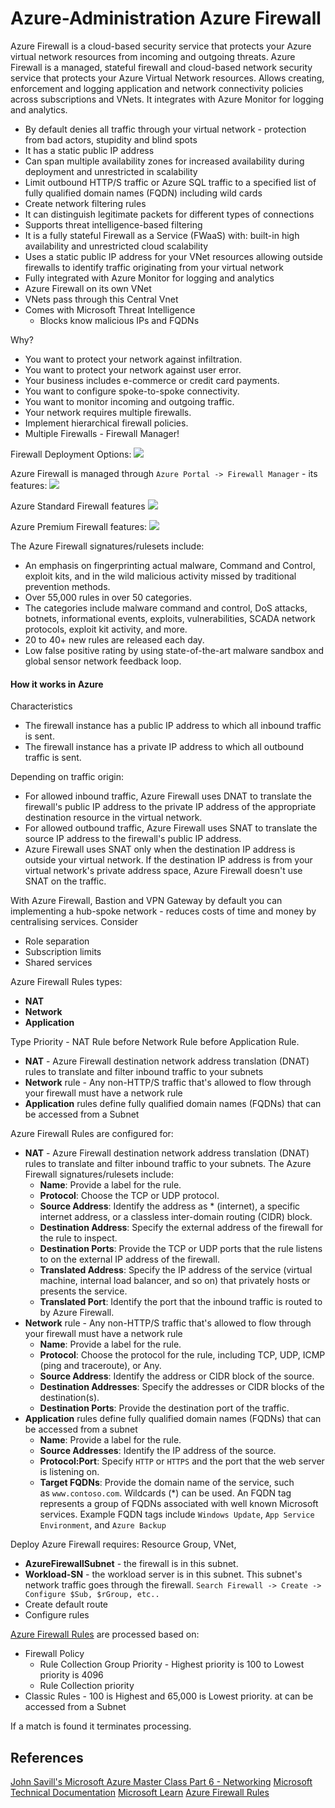 # Azure-Administration Azure Firewall

Azure Firewall is a cloud-based security service that protects your Azure virtual network resources from incoming and outgoing threats. Azure Firewall is a managed, stateful firewall and cloud-based network security service that protects your Azure Virtual Network resources. Allows creating, enforcement and logging application and network connectivity policies across subscriptions and VNets. It integrates with Azure Monitor for logging and analytics.
- By default denies all traffic through your virtual network - protection from bad actors,  stupidity and blind spots 
- It has a static public IP address 
- Can span multiple availability zones for increased availability during deployment and unrestricted in scalability
- Limit outbound HTTP/S traffic or Azure SQL traffic to a specified list of fully qualified domain names (FQDN) including wild cards
- Create network filtering rules 
- It can distinguish legitimate packets for different types of connections
- Supports threat intelligence-based filtering
- It is a fully stateful Firewall as a Service (FWaaS) with: built-in high availability and unrestricted cloud scalability
- Uses a static public IP address for your VNet resources allowing outside firewalls to identify traffic originating from your virtual network
- Fully integrated with Azure Monitor for logging and analytics
- Azure Firewall on its own VNet
- VNets pass through this Central Vnet
- Comes with Microsoft Threat Intelligence
	- Blocks know malicious IPs and FQDNs

Why?
- You want to protect your network against infiltration.
- You want to protect your network against user error.
- Your business includes e-commerce or credit card payments.
- You want to configure spoke-to-spoke connectivity.
- You want to monitor incoming and outgoing traffic.
- Your network requires multiple firewalls.
- Implement hierarchical firewall policies.
- Multiple Firewalls - Firewall Manager!

Firewall Deployment Options:
![](azurefirewalldeploymentoptions.png)


Azure Firewall is managed through `Azure Portal -> Firewall Manager` - its features: 
![](azurefirewallmanagerfeatures.png)

Azure Standard Firewall features 
![](azurefirewallfeatures.png)

Azure Premium Firewall features:
![](azurepremiumfirewallfeatures.png)

The Azure Firewall signatures/rulesets include:
- An emphasis on fingerprinting actual malware, Command and Control, exploit kits, and in the wild malicious activity missed by traditional prevention methods.
- Over 55,000 rules in over 50 categories.
- The categories include malware command and control, DoS attacks, botnets, informational events, exploits, vulnerabilities, SCADA network protocols, exploit kit activity, and more.
- 20 to 40+ new rules are released each day.
- Low false positive rating by using state-of-the-art malware sandbox and global sensor network feedback loop.

#### How it works in Azure

Characteristics
- The firewall instance has a public IP address to which all inbound traffic is sent.
- The firewall instance has a private IP address to which all outbound traffic is sent.

Depending on traffic origin:
- For allowed inbound traffic, Azure Firewall uses DNAT to translate the firewall's public IP address to the private IP address of the appropriate destination resource in the virtual network.
- For allowed outbound traffic, Azure Firewall uses SNAT to translate the source IP address to the firewall's public IP address.
- Azure Firewall uses SNAT only when the destination IP address is outside your virtual network. If the destination IP address is from your virtual network's private address space, Azure Firewall doesn't use SNAT on the traffic.

With Azure Firewall, Bastion and VPN Gateway by default you can implementing a hub-spoke network - reduces costs of time and money by centralising services. Consider
- Role separation
- Subscription limits
- Shared services

Azure Firewall Rules types:
- **NAT** 
- **Network**
- **Application**


Type Priority - NAT Rule before Network Rule before Application Rule.
- **NAT** - Azure Firewall destination network address translation (DNAT) rules to translate and filter inbound traffic to your subnets
- **Network** rule - Any non-HTTP/S traffic that's allowed to flow through your firewall must have a network rule
- **Application** rules define fully qualified domain names (FQDNs) that can be accessed from a Subnet

Azure Firewall Rules are configured for: 
- **NAT** - Azure Firewall destination network address translation (DNAT) rules to translate and filter inbound traffic to your subnets. The Azure Firewall signatures/rulesets include:
	- **Name**: Provide a label for the rule.
	- **Protocol**: Choose the TCP or UDP protocol.
	- **Source Address**: Identify the address as * (internet), a specific internet address, or a classless inter-domain routing (CIDR) block.
	- **Destination Address**: Specify the external address of the firewall for the rule to inspect.
	- **Destination Ports**: Provide the TCP or UDP ports that the rule listens to on the external IP address of the firewall.
	- **Translated Address**: Specify the IP address of the service (virtual machine, internal load balancer, and so on) that privately hosts or presents the service.
	- **Translated Port**: Identify the port that the inbound traffic is routed to by Azure Firewall.
- **Network** rule - Any non-HTTP/S traffic that's allowed to flow through your firewall must have a network rule
	- **Name**: Provide a label for the rule.
	- **Protocol**: Choose the protocol for the rule, including TCP, UDP, ICMP (ping and traceroute), or Any.
	- **Source Address**: Identify the address or CIDR block of the source.
	- **Destination Addresses**: Specify the addresses or CIDR blocks of the destination(s).
	- **Destination Ports**: Provide the destination port of the traffic.
- **Application** rules define fully qualified domain names (FQDNs) that can be accessed from a subnet
	- **Name**: Provide a label for the rule.
	- **Source Addresses**: Identify the IP address of the source.
	- **Protocol:Port**: Specify `HTTP` or `HTTPS` and the port that the web server is listening on.
	- **Target FQDNs**: Provide the domain name of the service, such as `www.contoso.com`. Wildcards (\*) can be used. An FQDN tag represents a group of FQDNs associated with well known Microsoft services. Example FQDN tags include `Windows Update`, `App Service Environment`, and `Azure Backup`

Deploy Azure Firewall requires: Resource Group, VNet,
- **AzureFirewallSubnet** - the firewall is in this subnet.
- **Workload-SN** - the workload server is in this subnet. This subnet's network traffic goes through the firewall.
`Search Firewall -> Create -> Configure $Sub, $rGroup, etc..`
- Create default route 
- Configure rules

[Azure Firewall Rules](https://learn.microsoft.com/en-us/azure/firewall/rule-processing) are processed based on:
- Firewall Policy 
	- Rule Collection Group Priority - Highest priority is 100 to Lowest priority is 4096
	- Rule Collection priority
- Classic Rules - 100 is Highest and 65,000 is Lowest priority. at can be accessed from a Subnet

If a match is found it terminates processing.


## References

[John Savill's Microsoft Azure Master Class Part 6 - Networking](https://www.youtube.com/watch?v=K8ePZdLfU7M&t=3511s)
[Microsoft Technical Documentation](https://learn.microsoft.com/en-us/docs/)
[Microsoft Learn](https://learn.microsoft.com/en-us/)
[Azure Firewall Rules](https://learn.microsoft.com/en-us/azure/firewall/rule-processing)